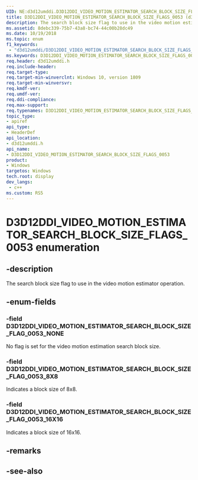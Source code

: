 ```yaml
---
UID: NE:d3d12umddi.D3D12DDI_VIDEO_MOTION_ESTIMATOR_SEARCH_BLOCK_SIZE_FLAGS_0053
title: D3D12DDI_VIDEO_MOTION_ESTIMATOR_SEARCH_BLOCK_SIZE_FLAGS_0053 (d3d12umddi.h)
description: The search block size flag to use in the video motion estimator operation.
ms.assetid: 8debc339-75b7-43a8-bc74-44c00b28dc49
ms.date: 10/19/2018
ms.topic: enum
f1_keywords:
 - "d3d12umddi/D3D12DDI_VIDEO_MOTION_ESTIMATOR_SEARCH_BLOCK_SIZE_FLAGS_0053"
ms.keywords: D3D12DDI_VIDEO_MOTION_ESTIMATOR_SEARCH_BLOCK_SIZE_FLAGS_0053, D3D12DDI_VIDEO_MOTION_ESTIMATOR_SEARCH_BLOCK_SIZE_FLAGS_0053, 
req.header: d3d12umddi.h
req.include-header:
req.target-type:
req.target-min-winverclnt: Windows 10, version 1809
req.target-min-winversvr:
req.kmdf-ver:
req.umdf-ver:
req.ddi-compliance:
req.max-support:
req.typenames: D3D12DDI_VIDEO_MOTION_ESTIMATOR_SEARCH_BLOCK_SIZE_FLAGS_0053
topic_type: 
- apiref
api_type: 
- HeaderDef
api_location: 
- d3d12umddi.h
api_name: 
- D3D12DDI_VIDEO_MOTION_ESTIMATOR_SEARCH_BLOCK_SIZE_FLAGS_0053
product:
- Windows
targetos: Windows
tech.root: display
dev_langs:
 - c++
ms.custom: RS5
---
```


# D3D12DDI_VIDEO_MOTION_ESTIMATOR_SEARCH_BLOCK_SIZE_FLAGS_0053 enumeration

## -description

The search block size flag to use in the video motion estimator operation.

## -enum-fields

### -field D3D12DDI_VIDEO_MOTION_ESTIMATOR_SEARCH_BLOCK_SIZE_FLAG_0053_NONE

No flag is set for the video motion estimation search block size.

### -field D3D12DDI_VIDEO_MOTION_ESTIMATOR_SEARCH_BLOCK_SIZE_FLAG_0053_8X8

Indicates a block size of 8x8.

### -field D3D12DDI_VIDEO_MOTION_ESTIMATOR_SEARCH_BLOCK_SIZE_FLAG_0053_16X16 

Indicates a block size of 16x16.

## -remarks

## -see-also
